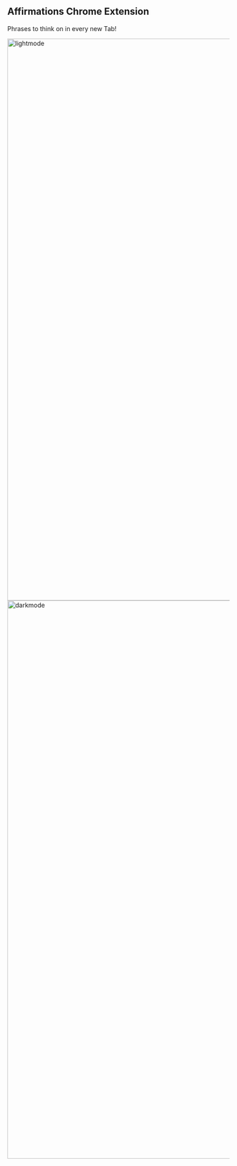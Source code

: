 ## Affirmations Chrome Extension

Phrases to think on in every new Tab!

<img width="1272" alt="lightmode" src="https://github.com/dejmedus/words-of-affirmation/assets/59973863/f67394f8-5367-4433-ad6f-330c67e35ed9">
<img width="1264" alt="darkmode" src="https://github.com/dejmedus/words-of-affirmation/assets/59973863/93c9102b-0db9-4a4b-9c91-bfce9b014cc1">




